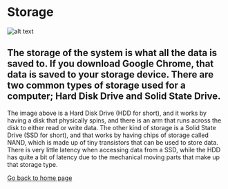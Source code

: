 # Storage
![alt text](https://m.media-amazon.com/images/I/61-s9hFlMlL._AC_SL1000_.jpg)

## The storage of the system is what all the data is saved to. If you download Google Chrome, that data is saved to your storage device. There are two common types of storage used for a computer; Hard Disk Drive and Solid State Drive.
The image above is a Hard Disk Drive (HDD for short), and it works by having a disk that physically spins, and there is an arm that runs across the disk to either read or write data. The other kind of storage is a Solid State Drive (SSD for short), and that works by having chips of storage called NAND, which is made up of tiny transistors that can be used to store data. There is very little latency when accessing data from a SSD, while the HDD has quite a bit of latency due to the mechanical moving parts that make up that storage type.

[Go back to home page](./Components.md)
